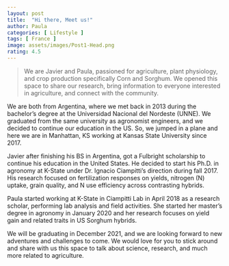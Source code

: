 ```yaml
---
layout: post
title:  "Hi there, Meet us!"
author: Paula
categories: [ Lifestyle ]
tags: [ France ]
image: assets/images/Post1-Head.png
rating: 4.5
---
```


> We are Javier and Paula, passioned for agriculture, plant physiology, and crop production specifically Corn and Sorghum. We opened this space to share our research, bring information to everyone interested in agriculture, and connect with the community.

We are both from Argentina, where we met back in 2013 during the bachelor’s degree at the Universidad Nacional del Nordeste (UNNE). We graduated from the same university as agronomist engineers, and we decided to continue our education in the US. So, we jumped in a plane and here we are in Manhattan, KS working at Kansas State University since 2017.

Javier after finishing his BS in Argentina, got a Fulbright scholarship to continue his education in the United States. He decided to start his Ph.D. in agronomy at K-State under Dr. Ignacio Ciampitti’s direction during fall 2017. His research focused on fertilization responses on yields, nitrogen (N) uptake, grain quality, and N use efficiency across contrasting hybrids.

Paula started working at K-State in Ciampitti Lab in April 2018 as a research scholar, performing lab analysis and field activities. She started her master’s degree in agronomy in January 2020 and her research focuses on yield gain and related traits in US Sorghum hybrids.

We will be graduating in December 2021, and we are looking forward to new adventures and challenges to come. We would love for you to stick around and share with us this space to talk about science, research, and much more related to agriculture.

